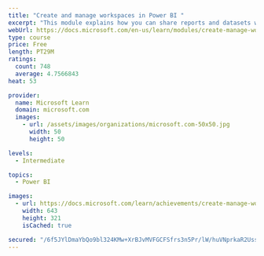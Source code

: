 ```yaml
---
title: "Create and manage workspaces in Power BI "
excerpt: "This module explains how you can share reports and datasets with your users and how to create a deployment strategy that makes sense for you and your organization. Furthermore, you will learn about data lineage in Microsoft Power BI."
webUrl: https://docs.microsoft.com/en-us/learn/modules/create-manage-workspaces-power-bi/
type: course
price: Free
length: PT29M
ratings:
  count: 748
  average: 4.7566843
heat: 53

provider:
  name: Microsoft Learn
  domain: microsoft.com
  images:
    - url: /assets/images/organizations/microsoft.com-50x50.jpg
      width: 50
      height: 50

levels:
  - Intermediate

topics:
  - Power BI

images:
  - url: https://docs.microsoft.com/learn/achievements/create-manage-workspaces-power-bi-social.png
    width: 643
    height: 321
    isCached: true

secured: "/6f5JYlDmaYbQo9bl324KMw+XrBJvMVFGCFSfrs3n5Pr/lW/huVNprkaR2UssKkROheTb25+tG2IbjibTsKkt0ctgta4iwpTu2h2WW48/hAc3a/aMOmiQOhmCLjcguhDWvAU6YhugaWiiz7SZP0HI69nr1oWUN660RgC8fgAw7/IpgeRA3oJUtHj2V+i/m3iYcY5fAWVcnWmzTw3NCnjaLAqv9V1YvITai8iI6LURlRz4MMvuTcdPzomYvHH9K5OkyT/RGdz86vawvd7mAY7yYUboG/Xe3vCDZam9iiAZJ34W5SXGYAM8YUQIcbeMy/PVBYoG/JjUA7dQaPw1vYgl6vAF64f15YcYG/85P2DRUNoEC7o1mlT9fMYKkMCzu+jw3EDiEsuTr7bnWfkWz2hxgsSc1NWgfuFNOgv8tftY1I=;NnI5nNNwtipCm1Qf3OOp4Q=="
---
```


